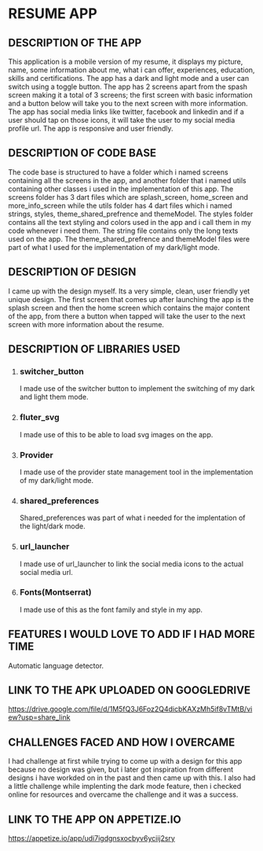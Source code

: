 # RESUME APP
## DESCRIPTION OF THE APP
This application is a mobile version of my resume, it displays my picture, name, some information about me, what i can offer, experiences, education, skills and certifications. The app has a dark and light mode and a user can switch using a toggle button. The app has 2 screens apart from the spash screen making it a total of 3 screens; the first screen with basic information and a button below will take you to the next screen with more information. The app has social media links like twitter, facebook and linkedin and if a user should tap on those icons, it will take the user to my social media profile url. The app is responsive and user friendly.

## DESCRIPTION OF CODE BASE
The code base is structured to have a folder which i named screens containing all the screens in the app, and another folder that i named utils containing other classes i used in the implementation of this app. The screens folder has 3 dart files which are splash_screen, home_screen and more_info_screen while the utils folder has 4 dart files which i named strings, styles, theme_shared_prefrence and themeModel. The styles folder contains all the text styling and colors used in the app and i call them in my code whenever i need them. The string file contains only the long texts used on the app. The theme_shared_prefrence and themeModel files were part of what I used for the implementation of my dark/light mode.

## DESCRIPTION OF DESIGN
I came up with the design myself. Its a very simple, clean, user friendly yet unique design. The first screen that comes up after launching the app is the splash screen and then the home screen which contains the major content of the app, from there a button when tapped will take the user to the next screen with more information about the resume.

## DESCRIPTION OF LIBRARIES USED
1. ### switcher_button
   I made use of the switcher button to implement the switching of my dark and light them mode.

2. ### fluter_svg
   I made use of this to be able to load svg images on the app.

3. ### Provider
   I made use of the provider state management tool in the implementation of my dark/light mode.

4. ### shared_preferences
   Shared_preferences was part of what i needed for the implentation of the light/dark mode.

5. ### url_launcher
   I made use of url_launcher to link the social media icons to the actual social media url.

6. ### Fonts(Montserrat)
   I made use of this as the font family and style in my app.

## FEATURES I WOULD LOVE TO ADD IF I HAD MORE TIME
   Automatic language detector.
   
## LINK TO THE APK UPLOADED ON GOOGLEDRIVE
   https://drive.google.com/file/d/1M5fQ3J6Foz2Q4dicbKAXzMh5if8vTMtB/view?usp=share_link   

## CHALLENGES FACED AND HOW I OVERCAME
   I had challenge at first while trying to come up with a design for this app because no design was given, but i later got inspiration from different designs i have      workded on in the past and then came up with this.
   I also had a little challenge while implenting the dark mode feature, then i checked online for resources and overcame the challenge and it was a success.
   
## LINK TO THE APP ON APPETIZE.IO
   https://appetize.io/app/udi7igdgnsxocbyv6yciij2sry
